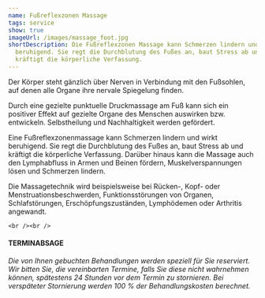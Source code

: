 ```yaml
---
name: Fußreflexzonen Massage
tags: service
show: true
imageUrl: /images/massage_foot.jpg
shortDescription: Die Fußreflexzonen Massage kann Schmerzen lindern und wirkt
  beruhigend. Sie regt die Durchblutung des Fußes an, baut Stress ab und
  kräftigt die körperliche Verfassung.
---
```

Der Körper steht gänzlich über Nerven in Verbindung mit den Fußsohlen, auf denen alle Organe ihre nervale Spiegelung finden.

Durch eine gezielte punktuelle Druckmassage am Fuß kann sich ein positiver Effekt auf gezielte Organe des Menschen auswirken bzw. entwickeln. Selbstheilung und Nachhaltigkeit werden gefördert.

Eine Fußreflexzonenmassage kann Schmerzen lindern und wirkt beruhigend. Sie regt die Durchblutung des Fußes an, baut Stress ab und kräftigt die körperliche Verfassung. Darüber hinaus kann die Massage auch den Lymphabfluss in Armen und Beinen fördern, Muskelverspannungen lösen und Schmerzen lindern.

Die Massagetechnik wird beispielsweise bei Rücken-, Kopf- oder Menstruationsbeschwerden, Funktionsstörungen von Organen, Schlafstörungen, Erschöpfungszuständen, Lymphödemen oder Arthritis angewandt.

`<br /><br />`

#### TERMINABSAGE

*Die von Ihnen gebuchten Behandlungen werden speziell für Sie reserviert. Wir bitten Sie, die vereinbarten Termine, falls Sie diese nicht wahrnehmen können, spätestens 24 Stunden vor dem Termin zu stornieren. Bei verspäteter Stornierung werden 100 % der Behandlungskosten berechnet.*